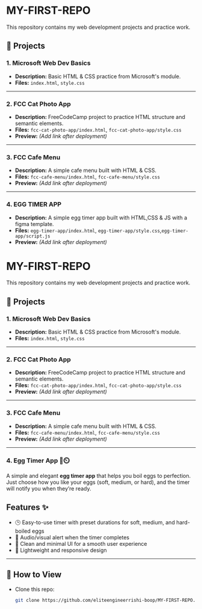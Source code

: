 # MY-FIRST-REPO

This repository contains my web development projects and practice work.

## 📂 Projects

### 1. Microsoft Web Dev Basics
- **Description:** Basic HTML & CSS practice from Microsoft's module.
- **Files:** `index.html`, `style.css`

---

### 2. FCC Cat Photo App
- **Description:** FreeCodeCamp project to practice HTML structure and semantic elements.
- **Files:** `fcc-cat-photo-app/index.html`, `fcc-cat-photo-app/style.css`
- **Preview:** *(Add link after deployment)*

---

### 3. FCC Cafe Menu
- **Description:** A simple cafe menu built with HTML & CSS.
- **Files:** `fcc-cafe-menu/index.html`, `fcc-cafe-menu/style.css`
- **Preview:** *(Add link after deployment)*
  
---
### 4. EGG TIMER APP
- **Description:** A simple egg timer app built with HTML,CSS & JS with a figma template.
- **Files:** `egg-timer-app/index.html`, `egg-timer-app/style.css`,`egg-timer-app/script.js`
- **Preview:** *(Add link after deployment)*
# MY-FIRST-REPO

This repository contains my web development projects and practice work.

## 📂 Projects

### 1. Microsoft Web Dev Basics
- **Description:** Basic HTML & CSS practice from Microsoft's module.
- **Files:** `index.html`, `style.css`

---

### 2. FCC Cat Photo App
- **Description:** FreeCodeCamp project to practice HTML structure and semantic elements.
- **Files:** `fcc-cat-photo-app/index.html`, `fcc-cat-photo-app/style.css`
- **Preview:** *(Add link after deployment)*

---

### 3. FCC Cafe Menu
- **Description:** A simple cafe menu built with HTML & CSS.
- **Files:** `fcc-cafe-menu/index.html`, `fcc-cafe-menu/style.css`
- **Preview:** *(Add link after deployment)*

---
### 4. Egg Timer App 🥚⏲️  

A simple and elegant **egg timer app** that helps you boil eggs to perfection. Just choose how you like your eggs (soft, medium, or hard), and the timer will notify you when they’re ready.  

## Features ✨  
- 🕒 Easy-to-use timer with preset durations for soft, medium, and hard-boiled eggs  
- 🔔 Audio/visual alert when the timer completes  
- 📱 Clean and minimal UI for a smooth user experience  
- 🎨 Lightweight and responsive design  
---

## 🚀 How to View
- Clone this repo:
  ```bash
  git clone https://github.com/eliteengineerrishi-boop/MY-FIRST-REPO.git


